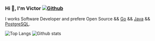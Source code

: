 ### Hi 👋, I'm Victor [![Github](https://img.shields.io/github/followers/vskurikhin?label=Follow&style=social)](https://github.com/vskurikhin)

I works Software Developer and prefere Open Source && [Go](https://golang.org) && [Java](https://openjdk.java.net/) && [PostgreSQL](https://www.postgresql.org/).

![Top Langs](https://github-readme-stats.vercel.app/api/top-langs/?username=vskurikhin&hide=html&theme=vue-dark)
![Github stats](https://github-readme-stats.vercel.app/api?username=vskurikhin&show_icons=true&count_private=true&line_height=40&theme=vue-dark)
